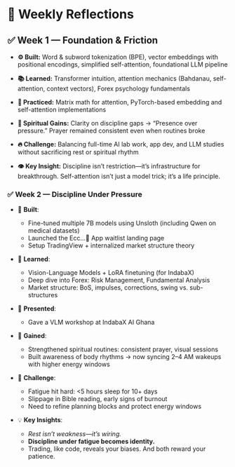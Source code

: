 # 📆 Weekly Reflections

## ✅ Week 1 — Foundation & Friction

- **⚙️ Built:** Word & subword tokenization (BPE), vector embeddings with positional encodings, simplified self-attention, foundational LLM pipeline

- **📚 Learned:** Transformer intuition, attention mechanics (Bahdanau, self-attention, context vectors), Forex psychology fundamentals

- **🧠 Practiced:** Matrix math for attention, PyTorch-based embedding and self-attention implementations

- **🙏 Spiritual Gains:** Clarity on discipline gaps → “Presence over pressure.” Prayer remained consistent even when routines broke

- **🔥 Challenge:** Balancing full-time AI lab work, app dev, and LLM studies without sacrificing rest or spiritual rhythm

- **👁️ Key Insight:** Discipline isn’t restriction—it’s infrastructure for breakthrough. Self-attention isn’t just a model trick; it’s a life principle.

### ✅ **Week 2 — Discipline Under Pressure**

- 🧪 **Built**:

  - Fine-tuned multiple 7B models using Unsloth (including Qwen on medical datasets)
  - Launched the Ecc...💎 App waitlist landing page
  - Setup TradingView + internalized market structure theory

- 🧠 **Learned**:

  - Vision-Language Models + LoRA finetuning (for IndabaX)
  - Deep dive into Forex: Risk Management, Fundamental Analysis
  - Market structure: BoS, impulses, corrections, swing vs. sub-structures

- 🎤 **Presented**:

  - Gave a VLM workshop at IndabaX AI Ghana

- 🙏 **Gained**:

  - Strengthened spiritual routines: consistent prayer, visual sessions
  - Built awareness of body rhythms → now syncing 2–4 AM wakeups with higher energy windows

- 🧩 **Challenge**:

  - Fatigue hit hard: <5 hours sleep for 10+ days
  - Slippage in Bible reading, early signs of burnout
  - Need to refine planning blocks and protect energy windows

- 💡 **Key Insights**:

  - _Rest isn’t weakness—it’s wiring._
  - **Discipline under fatigue becomes identity.**
  - Trading, like code, reveals your biases. And both reward your patience.
